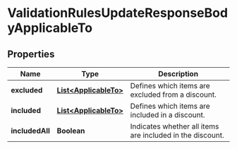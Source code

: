 

# ValidationRulesUpdateResponseBodyApplicableTo


## Properties

| Name | Type | Description |
|------------ | ------------- | ------------- |
|**excluded** | [**List&lt;ApplicableTo&gt;**](ApplicableTo.md) | Defines which items are excluded from a discount. |
|**included** | [**List&lt;ApplicableTo&gt;**](ApplicableTo.md) | Defines which items are included in a discount. |
|**includedAll** | **Boolean** | Indicates whether all items are included in the discount. |



